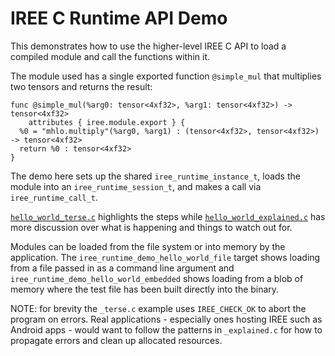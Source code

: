 # IREE C Runtime API Demo

This demonstrates how to use the higher-level IREE C API to load a compiled
module and call the functions within it.

The module used has a single exported function `@simple_mul` that multiplies two
tensors and returns the result:

```mlir
func @simple_mul(%arg0: tensor<4xf32>, %arg1: tensor<4xf32>) -> tensor<4xf32>
    attributes { iree.module.export } {
  %0 = "mhlo.multiply"(%arg0, %arg1) : (tensor<4xf32>, tensor<4xf32>) -> tensor<4xf32>
  return %0 : tensor<4xf32>
}
```

The demo here sets up the shared `iree_runtime_instance_t`, loads the module
into an `iree_runtime_session_t`, and makes a call via `iree_runtime_call_t`.

[`hello_world_terse.c`](hello_world_terse.c) highlights the steps while
[`hello_world_explained.c`](hello_world_explained.c) has more discussion over
what is happening and things to watch out for.

Modules can be loaded from the file system or into memory by the application.
The `iree_runtime_demo_hello_world_file` target shows loading from a file
passed in as a command line argument and
`iree_runtime_demo_hello_world_embedded` shows loading from a blob of memory
where the test file has been built directly into the binary.

NOTE: for brevity the `_terse.c` example uses `IREE_CHECK_OK` to abort the
program on errors. Real applications - especially ones hosting IREE such as
Android apps - would want to follow the patterns in `_explained.c` for how to
propagate errors and clean up allocated resources.
